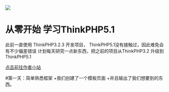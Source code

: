 ![](http://www.fakeruhe.com/Uploads/system/seo/2018-10-23/5bcf426ae096c.png) 

从零开始 学习ThinkPHP5.1  
===============
此前一直使用 ThinkPHP3.2.3 开发项目， ThinkPHP5.1没有接触过，因此难免会有不少偏差错误
计划每天研究一点新东西，把之前的项目从ThinkPHP3.2 升级到ThinkPHP5.1

[点击前往作者小站](http://www.fakeruhe.com)

#第一天：简单熟悉框架
+我们创建了一个模板页面
+并且输出了我们想要到的东西。